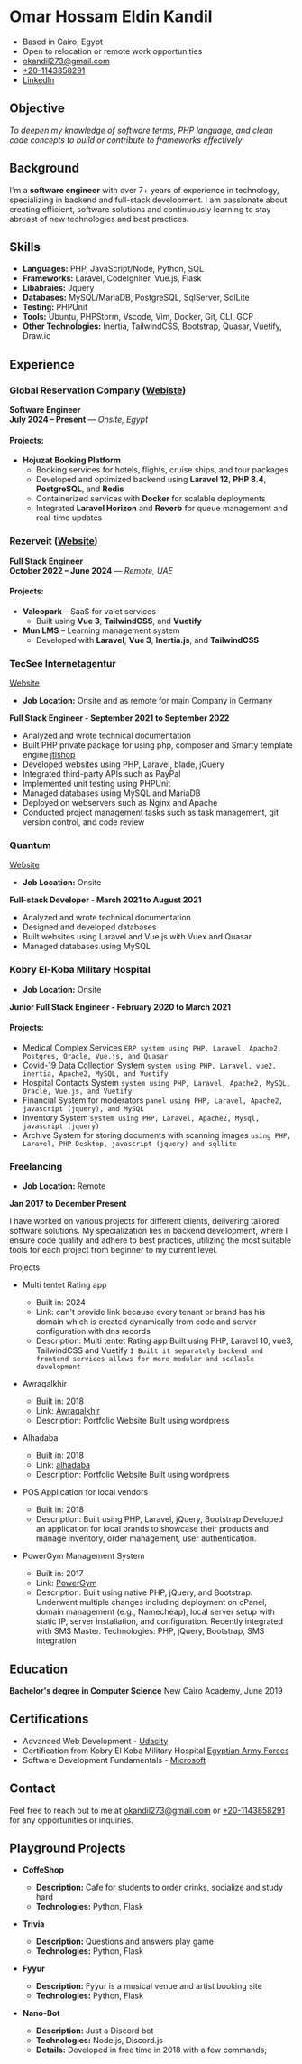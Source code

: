 # Omar Hossam Eldin Kandil

* Based in Cairo, Egypt
* Open to relocation or remote work opportunities
* [okandil273@gmail.com](mailto:okandil273@gmail.com)
* [+20-1143858291](tel:+20-1143858291)
* [LinkedIn](https://www.linkedin.com/in/omar-hossam-eldin-kandil/)

## Objective

*To deepen my knowledge of software terms, PHP language, and clean code concepts to build or contribute to frameworks effectively*

## Background

I'm a **software engineer** with over 7+ years of experience in technology, specializing in backend and full-stack development. 
I am passionate about creating efficient, software solutions and continuously learning to stay abreast of new technologies and best practices.

## Skills

* **Languages:** PHP, JavaScript/Node, Python, SQL
* **Frameworks:** Laravel, CodeIgniter, Vue.js, Flask
* **Libabraies:** Jquery
* **Databases:** MySQL/MariaDB, PostgreSQL, SqlServer, SqlLite
* **Testing:** PHPUnit
* **Tools:** Ubuntu, PHPStorm, Vscode, Vim, Docker, Git, CLI, GCP
* **Other Technologies:** Inertia, TailwindCSS, Bootstrap, Quasar, Vuetify, Draw.io

## Experience

### Global Reservation Company ([Webiste](https://hotel.hojuzat.com/))

**Software Engineer**  
**July 2024 – Present** — *Onsite, Egypt*

#### Projects:
* **Hojuzat Booking Platform**  
  * Booking services for hotels, flights, cruise ships, and tour packages  
  * Developed and optimized backend using **Laravel 12**, **PHP 8.4**, **PostgreSQL**, and **Redis**  
  * Containerized services with **Docker** for scalable deployments  
  * Integrated **Laravel Horizon** and **Reverb** for queue management and real-time updates


### Rezerveit ([Website](https://rezerveit.com/))

**Full Stack Engineer**  
**October 2022 – June 2024** — *Remote, UAE*

#### Projects:
* **Valeopark** – SaaS for valet services  
  * Built using **Vue 3**, **TailwindCSS**, and **Vuetify**
* **Mun LMS** – Learning management system  
  * Developed with **Laravel**, **Vue 3**, **Inertia.js**, and **TailwindCSS**

### TecSee Internetagentur

[Website](https://tecsee.de/)

* **Job Location:** Onsite and as remote for main Company in Germany

**Full Stack Engineer - September 2021 to September 2022**

* Analyzed and wrote technical documentation
* Built PHP private package for using php, composer and Smarty template engine [jtlshop](https://guide.jtl-software.com/en/jtl-shop/)
* Developed websites using PHP, Laravel, blade, jQuery
* Integrated third-party APIs such as PayPal
* Implemented unit testing using PHPUnit
* Managed databases using MySQL and MariaDB
* Deployed on webservers such as Nginx and Apache
* Conducted project management tasks such as task management, git version control, and code review

### Quantum

[Website](http://quantumsit.com/)

* **Job Location:** Onsite

**Full-stack Developer - March 2021 to August 2021**

* Analyzed and wrote technical documentation
* Designed and developed databases
* Built websites using Laravel and Vue.js with Vuex and Quasar
* Managed databases using MySQL
  
### Kobry El-Koba Military Hospital

* **Job Location:** Onsite

**Junior Full Stack Engineer - February 2020 to March 2021**

#### Projects:

* Medical Complex Services  `ERP system using PHP, Laravel, Apache2, Postgres, Oracle, Vue.js, and Quasar`
* Covid-19 Data Collection System `system using PHP, Laravel, vue2, inertia, Apache2, MySQL, and Vuetify`
* Hospital Contacts System `system using PHP, Laravel, Apache2, MySQL, Oracle, Vue.js, and Vuetify`
* Financial System for moderators `panel using PHP, Laravel, Apache2, javascript (jquery), and MySQL`
* Inventory System `system using PHP, Laravel, Apache2, Mysql, javascript (jquery)`
* Archive System for storing documents with scanning images `using PHP, Laravel, PHP Desktop, javascript (jquery) and sqllite`

### Freelancing

* **Job Location:** Remote
  
**Jan 2017 to December Present**

I have worked on various projects for different clients, delivering tailored software solutions. My specialization lies in backend development, where I ensure code quality and adhere to best practices, utilizing the most suitable tools for each project from beginner to my current level.

Projects:

* Multi tentet Rating app
  - Built in: 2024
  - Link: can't provide link because every tenant or brand has his domain which is created dynamically from code and server configuration with dns records
  - Description: Multi tentet Rating app Built using PHP, Laravel 10, vue3, TailwindCSS and Vuetify `I Built it separately backend and frontend services allows for more modular and scalable development`

* Awraqalkhir
  - Built in: 2018
  - Link: [Awraqalkhir](https://awraqalkhir.com/)
  - Description: Portfolio Website Built using wordpress

* Alhadaba
  - Built in: 2018
  - Link: [alhadaba](https://www.alhadaba.info/)
  - Description: Portfolio Website Built using wordpress

* POS Application for local vendors
  - Built in: 2018
  - Description: Built using PHP, Laravel, jQuery, Bootstrap Developed an application for local brands to showcase their products and manage inventory, order management, user authentication.

* PowerGym Management System  
  - Built in: 2017
  - Link: [PowerGym](https://www.powergym.me/) 
  - Description: Built using native PHP, jQuery, and Bootstrap. Underwent multiple changes including deployment on cPanel, domain management (e.g., Namecheap), local server setup with static IP, server installation, and configuration. Recently integrated with SMS Master.
    Technologies: PHP, jQuery, Bootstrap, SMS integration

## Education

**Bachelor's degree in Computer Science**
New Cairo Academy, June 2019

## Certifications

* Advanced Web Development - [Udacity](https://drive.google.com/file/d/1d5J8CZKmvjyRNTBMvX5a3NzSFzFFsuvy/view)
* Certification from Kobry El Koba Military Hospital [Egyptian Army Forces](https://drive.google.com/file/d/1geSQerc0b7U_13CrzwiphZ9luIVJm_0f/view)
* Software Development Fundamentals - [Microsoft](https://drive.google.com/file/d/1a-zOr1I6B8u5EsQQ-zabTf2iTbttWzVV/view)

## Contact

Feel free to reach out to me at [okandil273@gmail.com](mailto:okandil273@gmail.com) or [+20-1143858291](tel:+20-1143858291) for any opportunities or inquiries.

## Playground Projects

* **CoffeShop**
  * **Description:** Cafe for students to order drinks, socialize and study hard
  * **Technologies:** Python, Flask

* **Trivia**
  * **Description:** Questions and answers play game
  * **Technologies:** Python, Flask

* **Fyyur**
  * **Description:** Fyyur is a musical venue and artist booking site
  * **Technologies:** Python, Flask

* **Nano-Bot**
  * **Description:** Just a Discord bot
  * **Technologies:** Node.js, Discord.js
  * **Details:** Developed in free time in 2018 with a few commands;

